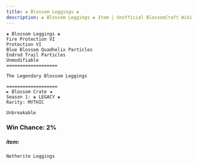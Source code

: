 ```yaml
---
title: ❀ Blossom Leggings ❀
description: ❀ Blossom Leggings ❀ Item | Unofficial BlossomCraft Wiki
---
```

```
❀ Blossom Leggings ❀
Fire Protection VI
Protection VI
Blue Blossom Quadhelix Particles
Endrod Trail Particles
Unmodifiable
===================

The Legendary Blossom Leggings

===================
► Blossom Crate ◄
Season 1: ❀ LEGACY ❀
Rarity: MYTHIC

Unbreakable
```
### Win Chance: 2%

##### item:
`Netherite Leggings`